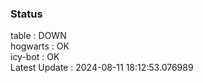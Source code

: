 ### Status


table : DOWN  
hogwarts : OK  
icy-bot : OK  
Latest Update : 2024-08-11 18:12:53.076989
